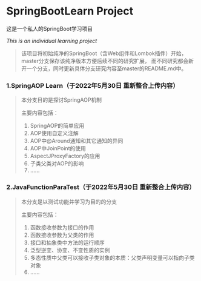 # SpringBootLearn Project
这是一个私人的SpringBoot学习项目

*This is an individual learning project*

> 该项目将初始纯净的SpringBoot（含Web组件和Lombok插件）开始，
master分支保存该纯净版本方便后续不同的研究扩展，
而不同研究都会新开一个分支，同时更新具体分支研究内容至master的README.md中。

### 1.SpringAOP Learn（于2022年5月30日 重新整合上传内容）
> 本分支目的是探讨SpringAOP机制
> 
> 主要内容包括：
> 1. SpringAOP的简单应用
> 2. AOP使用自定义注解
> 3. AOP中@Around通知和其它通知的异同
> 4. AOP中JoinPoint的使用
> 5. AspectJProxyFactory的应用
> 6. 子类父类对AOP的影响
> 7. ……

### 2.JavaFunctionParaTest（于2022年5月30日 重新整合上传内容）
> 本分支是以测试功能并学习为目的的分支
> 
> 主要内容包括：
> 1. 函数接收参数为接口的作用
> 2. 函数接收参数为父类的作用
> 3. 接口和抽象类中方法的运行顺序
> 4. 泛型逆变、协变、不变性质的实例
> 5. 多态性质中父类可以接收子类对象的本质：父类声明变量可以指向子类对象
> 6. ……